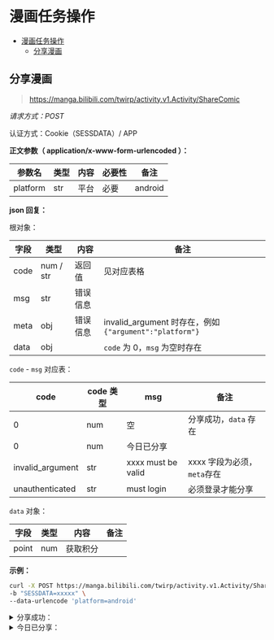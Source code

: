 # 漫画任务操作

- [漫画任务操作](#漫画任务操作)
  - [分享漫画](#分享漫画)

## 分享漫画

> https://manga.bilibili.com/twirp/activity.v1.Activity/ShareComic

_请求方式：POST_

认证方式：Cookie（SESSDATA）/ APP

**正文参数（ application/x-www-form-urlencoded ）：**

| 参数名   | 类型 | 内容 | 必要性 | 备注    |
| -------- | ---- | ---- | ------ | ------- |
| platform | str  | 平台 | 必要   | android |

**json 回复：**

根对象：

| 字段 | 类型      | 内容     | 备注                                                    |
| ---- | --------- | -------- | ------------------------------------------------------- |
| code | num / str | 返回值   | 见对应表格                                              |
| msg  | str       | 错误信息 |                                                         |
| meta | obj       | 错误信息 | invalid_argument 时存在，例如 `{"argument":"platform"}` |
| data | obj       |          | `code` 为 0，`msg` 为空时存在                           |

`code` - `msg` 对应表：

| code             | code 类型 | msg                | 备注                        |
| ---------------- | --------- | ------------------ | --------------------------- |
| 0                | num       | 空                 | 分享成功，`data` 存在       |
| 0                | num       | 今日已分享         |                             |
| invalid_argument | str       | xxxx must be valid | xxxx 字段为必须，`meta`存在 |
| unauthenticated  | str       | must login         | 必须登录才能分享            |

`data` 对象：

| 字段  | 类型 | 内容     | 备注 |
| ----- | ---- | -------- | ---- |
| point | num  | 获取积分 |      |

**示例：**

```bash
curl -X POST https://manga.bilibili.com/twirp/activity.v1.Activity/ShareComic \
-b "SESSDATA=xxxxx" \
--data-urlencode 'platform=android'
```

<details>
<summary>分享成功：</summary>

```json
{
  "code": 0,
  "msg": "",
  "data": {
    "point": 5
  }
}
```

</details>

<details>
<summary>今日已分享：</summary>

```json
{
  "code": 0,
  "msg": "今日已分享"
}
```

</details>
